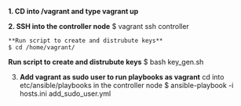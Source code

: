 **1. CD into /vagrant and type vagrant up**

**2.  SSH into the controller node**
    $ vagrant ssh controller   
     
    **Run script to create and distrubute keys**
    $ cd /home/vagrant/         


   **Run script to create and distrubute keys**
    $ bash key_gen.sh           

 
 
3. **Add vagrant as sudo user to run playbooks as vagrant**
   cd into etc/ansible/playbooks in the controller node
   $ ansible-playbook -i hosts.ini add_sudo_user.yml
